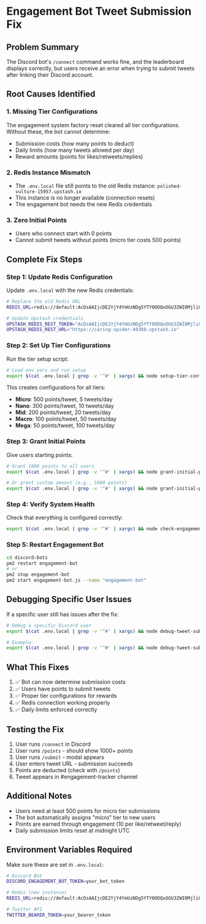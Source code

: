 # Engagement Bot Tweet Submission Fix

## Problem Summary
The Discord bot's `/connect` command works fine, and the leaderboard displays correctly, but users receive an error when trying to submit tweets after linking their Discord account.

## Root Causes Identified

### 1. **Missing Tier Configurations**
The engagement system factory reset cleared all tier configurations. Without these, the bot cannot determine:
- Submission costs (how many points to deduct)
- Daily limits (how many tweets allowed per day)
- Reward amounts (points for likes/retweets/replies)

### 2. **Redis Instance Mismatch**
- The `.env.local` file still points to the old Redis instance: `polished-vulture-15957.upstash.io`
- This instance is no longer available (connection resets)
- The engagement bot needs the new Redis credentials

### 3. **Zero Initial Points**
- Users who connect start with 0 points
- Cannot submit tweets without points (micro tier costs 500 points)

## Complete Fix Steps

### Step 1: Update Redis Configuration

Update `.env.local` with the new Redis credentials:

```bash
# Replace the old Redis URL
REDIS_URL=redis://default:AcDsAAIjcDE2YjY4YmUzNDg5YTY0ODQxOGU3ZWI0MjliOGM3MzM2MnAxMA@caring-spider-49388.upstash.io:6379

# Update Upstash credentials  
UPSTASH_REDIS_REST_TOKEN="AcDsAAIjcDE2YjY4YmUzNDg5YTY0ODQxOGU3ZWI0MjliOGM3MzM2MnAxMA"
UPSTASH_REDIS_REST_URL="https://caring-spider-49388.upstash.io"
```

### Step 2: Set Up Tier Configurations

Run the tier setup script:

```bash
# Load env vars and run setup
export $(cat .env.local | grep -v '^#' | xargs) && node setup-tier-configs.js
```

This creates configurations for all tiers:
- **Micro**: 500 points/tweet, 5 tweets/day
- **Nano**: 300 points/tweet, 10 tweets/day  
- **Mid**: 200 points/tweet, 20 tweets/day
- **Macro**: 100 points/tweet, 50 tweets/day
- **Mega**: 50 points/tweet, 100 tweets/day

### Step 3: Grant Initial Points

Give users starting points:

```bash
# Grant 1000 points to all users
export $(cat .env.local | grep -v '^#' | xargs) && node grant-initial-points.js

# Or grant custom amount (e.g., 5000 points)
export $(cat .env.local | grep -v '^#' | xargs) && node grant-initial-points.js 5000
```

### Step 4: Verify System Health

Check that everything is configured correctly:

```bash
export $(cat .env.local | grep -v '^#' | xargs) && node check-engagement-health.js
```

### Step 5: Restart Engagement Bot

```bash
cd discord-bots
pm2 restart engagement-bot
# or
pm2 stop engagement-bot
pm2 start engagement-bot.js --name "engagement-bot"
```

## Debugging Specific User Issues

If a specific user still has issues after the fix:

```bash
# Debug a specific Discord user
export $(cat .env.local | grep -v '^#' | xargs) && node debug-tweet-submission.js <discord-id>

# Example:
export $(cat .env.local | grep -v '^#' | xargs) && node debug-tweet-submission.js 123456789012345678
```

## What This Fixes

1. ✅ Bot can now determine submission costs
2. ✅ Users have points to submit tweets
3. ✅ Proper tier configurations for rewards
4. ✅ Redis connection working properly
5. ✅ Daily limits enforced correctly

## Testing the Fix

1. User runs `/connect` in Discord
2. User runs `/points` - should show 1000+ points
3. User runs `/submit` - modal appears
4. User enters tweet URL - submission succeeds
5. Points are deducted (check with `/points`)
6. Tweet appears in #engagement-tracker channel

## Additional Notes

- Users need at least 500 points for micro tier submissions
- The bot automatically assigns "micro" tier to new users
- Points are earned through engagement (10 per like/retweet/reply)
- Daily submission limits reset at midnight UTC

## Environment Variables Required

Make sure these are set in `.env.local`:

```bash
# Discord Bot
DISCORD_ENGAGEMENT_BOT_TOKEN=your_bot_token

# Redis (new instance)
REDIS_URL=redis://default:AcDsAAIjcDE2YjY4YmUzNDg5YTY0ODQxOGU3ZWI0MjliOGM3MzM2MnAxMA@caring-spider-49388.upstash.io:6379

# Twitter API
TWITTER_BEARER_TOKEN=your_bearer_token
``` 